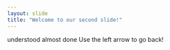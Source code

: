 ```yaml
---
layout: slide
title: "Welcome to our second slide!"
---
```

understood almost done
Use the left arrow to go back!
